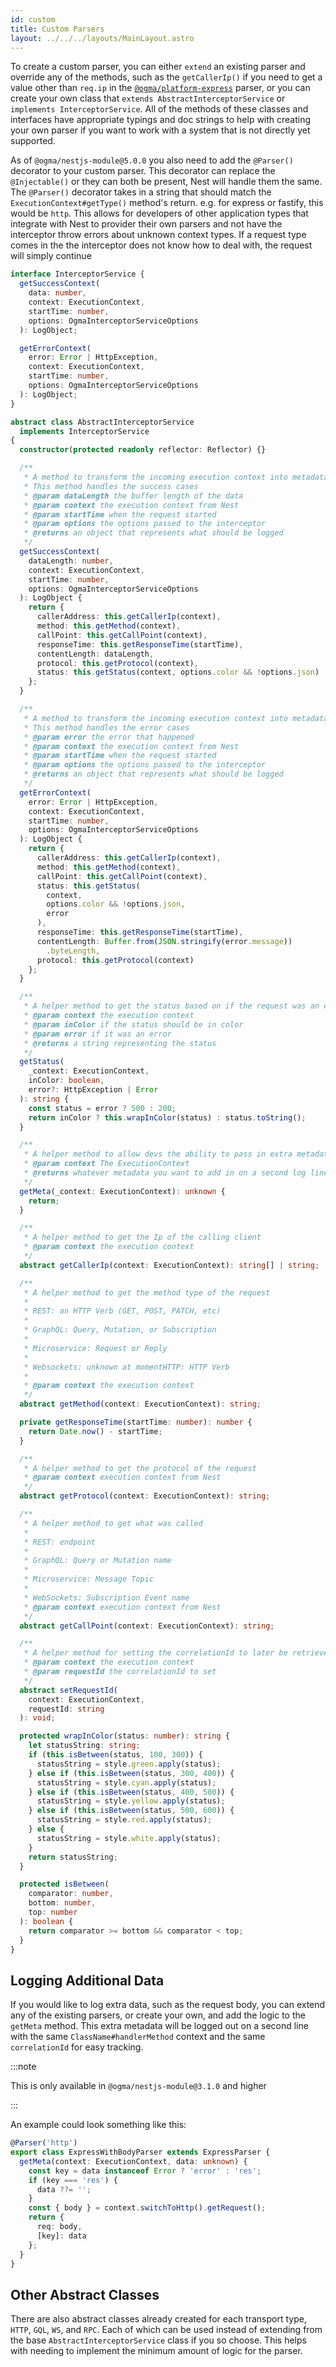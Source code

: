 ```yaml
---
id: custom
title: Custom Parsers
layout: ../../../layouts/MainLayout.astro
---
```


To create a custom parser, you can either `extend` an existing parser and override any of the methods, such as the `getCallerIp()` if you need to get a value other than `req.ip` in the [`@ogma/platform-express`](/en/nestjs/http/platform-express) parser, or you can create your own class that `extends AbstractInterceptorService` or `implements InterceptorService`. All of the methods of these classes and interfaces have appropriate typings and doc strings to help with creating your own parser if you want to work with a system that is not directly yet supported.

As of `@ogma/nestjs-module@5.0.0` you also need to add the `@Parser()` decorator to your custom parser. This decorator can replace the `@Injectable()` or they can both be present, Nest will handle them the same. The `@Parser()` decorator takes in a string that should match the `ExecutionContext#getType()` method's return. e.g. for express or fastify, this would be `http`. This allows for developers of other application types that integrate with Nest to provider their own parsers and not have the interceptor throw errors about unknown context types. If a request type comes in the the interceptor does not know how to deal with, the request will simply continue

```ts
interface InterceptorService {
  getSuccessContext(
    data: number,
    context: ExecutionContext,
    startTime: number,
    options: OgmaInterceptorServiceOptions
  ): LogObject;

  getErrorContext(
    error: Error | HttpException,
    context: ExecutionContext,
    startTime: number,
    options: OgmaInterceptorServiceOptions
  ): LogObject;
}
```

```ts
abstract class AbstractInterceptorService
  implements InterceptorService
{
  constructor(protected readonly reflector: Reflector) {}

  /**
   * A method to transform the incoming execution context into metadata that the OgmaInterceptor will then log.
   * This method handles the success cases
   * @param dataLength the buffer length of the data
   * @param context the execution context from Nest
   * @param startTime when the request started
   * @param options the options passed to the interceptor
   * @returns an object that represents what should be logged
   */
  getSuccessContext(
    dataLength: number,
    context: ExecutionContext,
    startTime: number,
    options: OgmaInterceptorServiceOptions
  ): LogObject {
    return {
      callerAddress: this.getCallerIp(context),
      method: this.getMethod(context),
      callPoint: this.getCallPoint(context),
      responseTime: this.getResponseTime(startTime),
      contentLength: dataLength,
      protocol: this.getProtocol(context),
      status: this.getStatus(context, options.color && !options.json)
    };
  }

  /**
   * A method to transform the incoming execution context into metadata that the OgmaInterceptor will then log.
   * This method handles the error cases
   * @param error the error that happened
   * @param context the execution context from Nest
   * @param startTime when the request started
   * @param options the options passed to the interceptor
   * @returns an object that represents what should be logged
   */
  getErrorContext(
    error: Error | HttpException,
    context: ExecutionContext,
    startTime: number,
    options: OgmaInterceptorServiceOptions
  ): LogObject {
    return {
      callerAddress: this.getCallerIp(context),
      method: this.getMethod(context),
      callPoint: this.getCallPoint(context),
      status: this.getStatus(
        context,
        options.color && !options.json,
        error
      ),
      responseTime: this.getResponseTime(startTime),
      contentLength: Buffer.from(JSON.stringify(error.message))
        .byteLength,
      protocol: this.getProtocol(context)
    };
  }

  /**
   * A helper method to get the status based on if the request was an error or success
   * @param context the execution context
   * @param inColor if the status should be in color
   * @param error if it was an error
   * @returns a string representing the status
   */
  getStatus(
    _context: ExecutionContext,
    inColor: boolean,
    error?: HttpException | Error
  ): string {
    const status = error ? 500 : 200;
    return inColor ? this.wrapInColor(status) : status.toString();
  }

  /**
   * A helper method to allow devs the ability to pass in extra metadata when it comes to the interceptor
   * @param context The ExecutionContext
   * @returns whatever metadata you want to add in on a second log line. This can be a string, an object, anything
   */
  getMeta(_context: ExecutionContext): unknown {
    return;
  }

  /**
   * A helper method to get the Ip of the calling client
   * @param context the execution context
   */
  abstract getCallerIp(context: ExecutionContext): string[] | string;

  /**
   * A helper method to get the method type of the request
   *
   * REST: an HTTP Verb (GET, POST, PATCH, etc)
   *
   * GraphQL: Query, Mutation, or Subscription
   *
   * Microservice: Request or Reply
   *
   * Websockets: unknown at momentHTTP: HTTP Verb
   *
   * @param context the execution context
   */
  abstract getMethod(context: ExecutionContext): string;

  private getResponseTime(startTime: number): number {
    return Date.now() - startTime;
  }

  /**
   * A helper method to get the protocol of the request
   * @param context execution context from Nest
   */
  abstract getProtocol(context: ExecutionContext): string;

  /**
   * A helper method to get what was called
   *
   * REST: endpoint
   *
   * GraphQL: Query or Mutation name
   *
   * Microservice: Message Topic
   *
   * WebSockets: Subscription Event name
   * @param context execution context from Nest
   */
  abstract getCallPoint(context: ExecutionContext): string;

  /**
   * A helper method for setting the correlationId to later be retrieved when logging
   * @param context the execution context
   * @param requestId the correlationId to set
   */
  abstract setRequestId(
    context: ExecutionContext,
    requestId: string
  ): void;

  protected wrapInColor(status: number): string {
    let statusString: string;
    if (this.isBetween(status, 100, 300)) {
      statusString = style.green.apply(status);
    } else if (this.isBetween(status, 300, 400)) {
      statusString = style.cyan.apply(status);
    } else if (this.isBetween(status, 400, 500)) {
      statusString = style.yellow.apply(status);
    } else if (this.isBetween(status, 500, 600)) {
      statusString = style.red.apply(status);
    } else {
      statusString = style.white.apply(status);
    }
    return statusString;
  }

  protected isBetween(
    comparator: number,
    bottom: number,
    top: number
  ): boolean {
    return comparator >= bottom && comparator < top;
  }
}
```

## Logging Additional Data

If you would like to log extra data, such as the request body, you can extend any of the existing parsers, or create your own, and add the logic to the `getMeta` method. This extra metadata will be logged out on a second line with the same `ClassName#handlerMethod` context and the same `correlationId` for easy tracking.

:::note

This is only available in `@ogma/nestjs-module@3.1.0` and higher

:::

An example could look something like this:

```typescript
@Parser('http')
export class ExpressWithBodyParser extends ExpressParser {
  getMeta(context: ExecutionContext, data: unknown) {
    const key = data instanceof Error ? 'error' : 'res';
    if (key === 'res') {
      data ??= '';
    }
    const { body } = context.switchToHttp().getRequest();
    return {
      req: body,
      [key]: data
    };
  }
}
```

## Other Abstract Classes

There are also abstract classes already created for each transport type, `HTTP`, `GQL`, `WS`, and `RPC`. Each of which can be used instead of extending from the base `AbstractInterceptorService` class if you so choose. This helps with needing to implement the minimum amount of logic for the parser.
